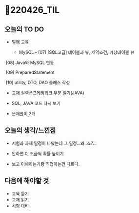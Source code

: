 # 📝220426_TIL



## 오늘의 TO DO

- 멀캠 교육
  
  - MySQL - [07] [SQL고급] 테이블과 뷰, 제약조건, 가상테이블 뷰

​						[08] Java와 MySQL 연동 

​					  [09] PreparedStatement

​						[10] utility, DTO, DAO 클래스 작성

- 교재 컬렉션프레임워크 부분 읽기(JAVA)

- SQL, JAVA 코드 다시 보기

- 문제풀이 2개

  

## 오늘의 생각/느낀점

- 시험과 과제 일정이 나왔는데 그 일정...왜..죠?...

- 안하면 0, 조금씩 확률 높이기

- 보고 이해하는거랑 직접하는건 다르다.

  

## 다음에 해야할 것

- 교육 듣기
- 교재 읽기
- 시험 대비